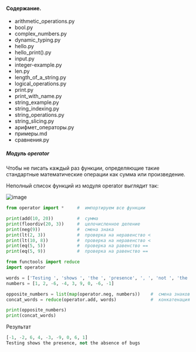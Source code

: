 #### Содержание.

- arithmetic_operations.py
- bool.py
- complex_numbers.py
- dynamic_typing.py
- hello.py
- hello_print().py
- input.py
- integer-example.py
- len.py
- length_of_a_string.py
- logical_operations.py
- print.py
- print_with_name.py
- string_example.py
- string_indexing.py
- string_operations.py
- string_slicing.py
- арифмет_операторы.py
- примеры.md
- сравнения.py

##### Модуль operator

Чтобы не писать каждый раз функции, определяющие такие стандартные математические операции как сумма или произведение.

Неполный список функций из модуля operator выглядит так:

![image](https://github.com/user-attachments/assets/4bcecfc3-5aab-4cb7-a2cf-95b8b616fe1a)

```python
from operator import *     #  импортируем все функции

print(add(10, 20))         #  сумма
print(floordiv(20, 3))     #  целочисленное деление
print(neg(9))              #  смена знака
print(lt(2, 3))            #  проверка на неравенство <
print(lt(10, 8))           #  проверка на неравенство <
print(eq(5, 5))            #  проверка на равенство ==
print(eq(5, 9))            #  проверка на равенство ==
```

```python
from functools import reduce
import operator

words = ['Testing ', 'shows ', 'the ', 'presence', ', ', 'not ', 'the ', 'absence ', 'of ', 'bugs']
numbers = [1, 2, -6, -4, 3, 9, 0, -6, -1]

opposite_numbers = list(map(operator.neg, numbers))    #  смена знаков элементов списка
concat_words = reduce(operator.add, words)             #  конкатенация элементов списка

print(opposite_numbers)
print(concat_words)
```

Результат
```python
[-1, -2, 6, 4, -3, -9, 0, 6, 1]
Testing shows the presence, not the absence of bugs
```
